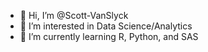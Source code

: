 - 👋 Hi, I’m @Scott-VanSlyck
- 👀 I’m interested in Data Science/Analytics
- 🌱 I’m currently learning R, Python, and SAS

<!---
Scott-VanSlyck/Scott-VanSlyck is a ✨ special ✨ repository because its `README.md` (this file) appears on your GitHub profile.
You can click the Preview link to take a look at your changes.
--->
